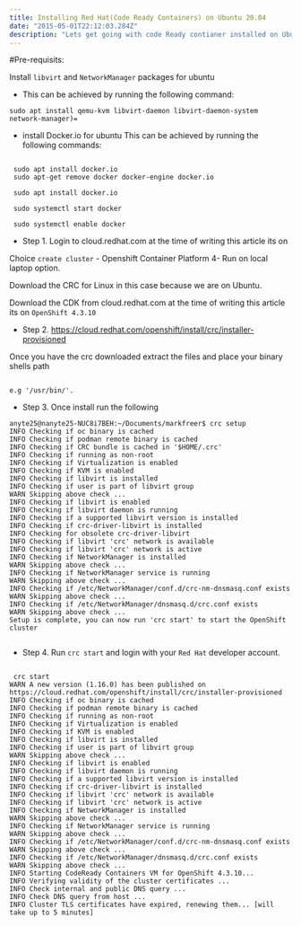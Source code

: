 ```yaml
---
title: Installing Red Hat(Code Ready Containers) on Ubuntu 20.04
date: "2015-05-01T22:12:03.284Z"
description: "Lets get going with code Ready contianer installed on Ubuntu 20.04"
---
```



#Pre-requisits:

Install `libvirt` and `NetworkManager` packages for ubuntu 


- This can be achieved by running the following command:

```
sudo apt install qemu-kvm libvirt-daemon libvirt-daemon-system network-manager)=

```



- install Docker.io for ubuntu This can be achieved by running the following commands:

```

 sudo apt install docker.io
 sudo apt-get remove docker docker-engine docker.io

 sudo apt install docker.io

 sudo systemctl start docker

 sudo systemctl enable docker

```
- Step 1. Login to cloud.redhat.com at the time of writing this article its on 

Choice `create cluster` - Openshift Container Platform 4- Run on local laptop option.

Download the CRC for Linux in this case because we are on Ubuntu.


 Download the CDK from cloud.redhat.com at the time of writing this article its on `OpenShift 4.3.10`

- Step 2. https://cloud.redhat.com/openshift/install/crc/installer-provisioned


Once you have the crc downloaded extract the files and place your binary shells path 
```

e.g '/usr/bin/'.

````

- Step 3. Once install run the following

```
anyte25@nanyte25-NUC8i7BEH:~/Documents/markfreer$ crc setup
INFO Checking if oc binary is cached              
INFO Checking if podman remote binary is cached   
INFO Checking if CRC bundle is cached in '$HOME/.crc' 
INFO Checking if running as non-root              
INFO Checking if Virtualization is enabled        
INFO Checking if KVM is enabled                   
INFO Checking if libvirt is installed             
INFO Checking if user is part of libvirt group    
WARN Skipping above check ...                     
INFO Checking if libvirt is enabled               
INFO Checking if libvirt daemon is running        
INFO Checking if a supported libvirt version is installed 
INFO Checking if crc-driver-libvirt is installed  
INFO Checking for obsolete crc-driver-libvirt     
INFO Checking if libvirt 'crc' network is available 
INFO Checking if libvirt 'crc' network is active  
INFO Checking if NetworkManager is installed      
WARN Skipping above check ...                     
INFO Checking if NetworkManager service is running 
WARN Skipping above check ...                     
INFO Checking if /etc/NetworkManager/conf.d/crc-nm-dnsmasq.conf exists 
WARN Skipping above check ...                     
INFO Checking if /etc/NetworkManager/dnsmasq.d/crc.conf exists 
WARN Skipping above check ...                     
Setup is complete, you can now run 'crc start' to start the OpenShift cluster


```
- Step 4. Run `crc start` and login with your `Red Hat` developer account.

```

 crc start
WARN A new version (1.16.0) has been published on https://cloud.redhat.com/openshift/install/crc/installer-provisioned 
INFO Checking if oc binary is cached              
INFO Checking if podman remote binary is cached   
INFO Checking if running as non-root              
INFO Checking if Virtualization is enabled        
INFO Checking if KVM is enabled                   
INFO Checking if libvirt is installed             
INFO Checking if user is part of libvirt group    
WARN Skipping above check ...                     
INFO Checking if libvirt is enabled               
INFO Checking if libvirt daemon is running        
INFO Checking if a supported libvirt version is installed 
INFO Checking if crc-driver-libvirt is installed  
INFO Checking if libvirt 'crc' network is available 
INFO Checking if libvirt 'crc' network is active  
INFO Checking if NetworkManager is installed      
WARN Skipping above check ...                     
INFO Checking if NetworkManager service is running 
WARN Skipping above check ...                     
INFO Checking if /etc/NetworkManager/conf.d/crc-nm-dnsmasq.conf exists 
WARN Skipping above check ...                     
INFO Checking if /etc/NetworkManager/dnsmasq.d/crc.conf exists 
WARN Skipping above check ...                     
INFO Starting CodeReady Containers VM for OpenShift 4.3.10... 
INFO Verifying validity of the cluster certificates ... 
INFO Check internal and public DNS query ...      
INFO Check DNS query from host ...                
INFO Cluster TLS certificates have expired, renewing them... [will take up to 5 minutes] 

```
